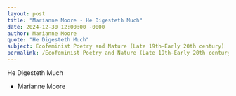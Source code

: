 ```yaml
---
layout: post
title: "Marianne Moore - He Digesteth Much"
date: 2024-12-30 12:00:00 -0000
author: Marianne Moore
quote: "He Digesteth Much"
subject: Ecofeminist Poetry and Nature (Late 19th–Early 20th century)
permalink: /Ecofeminist Poetry and Nature (Late 19th–Early 20th century)/Marianne Moore/Marianne Moore - He Digesteth Much
---
```


He Digesteth Much

- Marianne Moore

